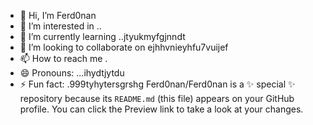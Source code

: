 - 👋 Hi, I’m Ferd0nan
- 👀 I’m interested in ..
- 🌱 I’m currently learning ..jtyukmyfgjnndt
- 💞️ I’m looking to collaborate on ejhhvnieyhfu7vuijef
- 📫 How to reach me .
- 😄 Pronouns: ...ihydtjytdu
- ⚡ Fun fact: .999tyhytersgrshg
Ferd0nan/Ferd0nan is a ✨ special ✨ repository because its `README.md` (this file) appears on your GitHub profile.
You can click the Preview link to take a look at your changes.
